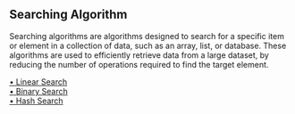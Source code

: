 ## Searching Algorithm

Searching algorithms are algorithms designed to search for a specific item or element in a collection of data, such as an array, list, or database. These algorithms are used to efficiently retrieve data from a large dataset, by reducing the number of operations required to find the target element.

<a href="./linear-search.md">&#8226; Linear Search</a><br>
<a href="./binary-search.md">&#8226; Binary Search</a><br>
<a href="./hash-search.md">&#8226; Hash Search</a><br>